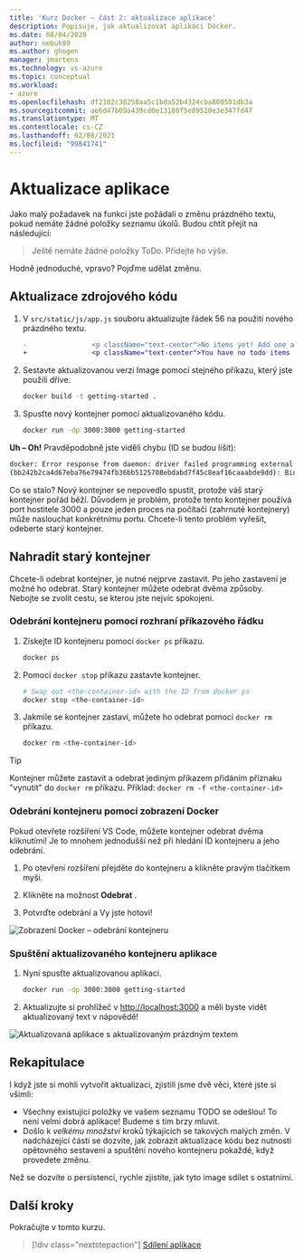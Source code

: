 ```yaml
---
title: 'Kurz Docker – část 2: aktualizace aplikace'
description: Popisuje, jak aktualizovat aplikaci Docker.
ms.date: 08/04/2020
author: nebuk89
ms.author: ghogen
manager: jmartens
ms.technology: vs-azure
ms.topic: conceptual
ms.workload:
- azure
ms.openlocfilehash: df2102c38250aa5c1bda52b4324cba808501db3a
ms.sourcegitcommit: ae6d47b09a439cd0e13180f5e89510e3e347fd47
ms.translationtype: MT
ms.contentlocale: cs-CZ
ms.lasthandoff: 02/08/2021
ms.locfileid: "99841741"
---
```

# <a name="update-the-app"></a>Aktualizace aplikace

Jako malý požadavek na funkci jste požádali o změnu prázdného textu, pokud nemáte žádné položky seznamu úkolů. Budou chtít přejít na následující:

> Ještě nemáte žádné položky ToDo. Přidejte ho výše.

Hodně jednoduché, vpravo? Pojďme udělat změnu.

## <a name="update-the-source-code"></a>Aktualizace zdrojového kódu

1. V `src/static/js/app.js` souboru aktualizujte řádek 56 na použití nového prázdného textu.

    ```diff
    -                <p className="text-center">No items yet! Add one above!</p>
    +                <p className="text-center">You have no todo items yet! Add one above!</p>
    ```

1. Sestavte aktualizovanou verzi Image pomocí stejného příkazu, který jste použili dříve.

    ```bash
    docker build -t getting-started .
    ```

1. Spusťte nový kontejner pomocí aktualizovaného kódu.

    ```bash
    docker run -dp 3000:3000 getting-started
    ```

**Uh – Oh!** Pravděpodobně jste viděli chybu (ID se budou lišit):

```bash
docker: Error response from daemon: driver failed programming external connectivity on endpoint laughing_burnell 
(bb242b2ca4d67eba76e79474fb36bb5125708ebdabd7f45c8eaf16caaabde9dd): Bind for 0.0.0.0:3000 failed: port is already allocated.
```

Co se stalo? Nový kontejner se nepovedlo spustit, protože váš starý kontejner pořád běží. Důvodem je problém, protože tento kontejner používá port hostitele 3000 a pouze jeden proces na počítači (zahrnuté kontejnery) může naslouchat konkrétnímu portu. Chcete-li tento problém vyřešit, odeberte starý kontejner.

## <a name="replace-the-old-container"></a>Nahradit starý kontejner

Chcete-li odebrat kontejner, je nutné nejprve zastavit. Po jeho zastavení je možné ho odebrat. Starý kontejner můžete odebrat dvěma způsoby. Nebojte se zvolit cestu, se kterou jste nejvíc spokojeni.

### <a name="remove-a-container-using-the-cli"></a>Odebrání kontejneru pomocí rozhraní příkazového řádku

1. Získejte ID kontejneru pomocí `docker ps` příkazu.

    ```bash
    docker ps
    ```

1. Pomocí `docker stop` příkazu zastavte kontejner.

    ```bash
    # Swap out <the-container-id> with the ID from docker ps
    docker stop <the-container-id>
    ```

1. Jakmile se kontejner zastaví, můžete ho odebrat pomocí `docker rm` příkazu.

    ```bash
    docker rm <the-container-id>
    ```

> [!TIP]
> Kontejner můžete zastavit a odebrat jediným příkazem přidáním příznaku "vynutit" do `docker rm` příkazu. Příklad: `docker rm -f <the-container-id>`

### <a name="remove-a-container-using-the-docker-view"></a>Odebrání kontejneru pomocí zobrazení Docker

Pokud otevřete rozšíření VS Code, můžete kontejner odebrat dvěma kliknutími! Je to mnohem jednodušší než při hledání ID kontejneru a jeho odebrání.

1. Po otevření rozšíření přejděte do kontejneru a klikněte pravým tlačítkem myši.

1. Klikněte na možnost **Odebrat** .

1. Potvrďte odebrání a Vy jste hotovi!

![Zobrazení Docker – odebrání kontejneru](media/vs-removing-container.png)

### <a name="start-the-updated-app-container"></a>Spuštění aktualizovaného kontejneru aplikace

1. Nyní spusťte aktualizovanou aplikaci.

    ```bash
    docker run -dp 3000:3000 getting-started
    ```

1. Aktualizujte si prohlížeč v [http://localhost:3000](http://localhost:3000) a měli byste vidět aktualizovaný text v nápovědě!

![Aktualizovaná aplikace s aktualizovaným prázdným textem](media/todo-list-updated-empty-text.png)

## <a name="recap"></a>Rekapitulace

I když jste si mohli vytvořit aktualizaci, zjistili jsme dvě věci, které jste si všimli:

- Všechny existující položky ve vašem seznamu TODO se odešlou! To není velmi dobrá aplikace! Budeme s tím brzy mluvit.
- Došlo k *velkému množství* kroků týkajících se takových malých změn. V nadcházející části se dozvíte, jak zobrazit aktualizace kódu bez nutnosti opětovného sestavení a spuštění nového kontejneru pokaždé, když provedete změnu.

Než se dozvíte o persistenci, rychle zjistíte, jak tyto image sdílet s ostatními.

## <a name="next-steps"></a>Další kroky

Pokračujte v tomto kurzu.

> [!div class="nextstepaction"]
> [Sdílení aplikace](share-your-app.md)
